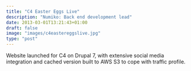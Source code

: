 ```yaml
---
title: "C4 Easter Eggs Live"
description: "Numiko: Back end development lead"
date: 2013-03-01T13:21:43+01:00
draft: false
image: "images/c4eastereggslive.jpg"
type: "post"
---
```

Website launched for C4 on Drupal 7, with extensive social media integration and
cached version built to AWS S3 to cope with traffic profile.
